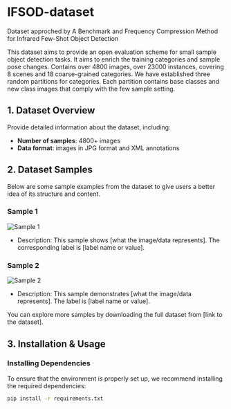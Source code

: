 # IFSOD-dataset
Dataset approched by A Benchmark and Frequency Compression Method for Infrared Few-Shot Object Detection

This dataset aims to provide an open evaluation scheme for small sample object detection tasks. It aims to enrich the training categories and sample pose changes. Contains over 4800 images, over 23000 instances, covering 8 scenes and 18 coarse-grained categories. We have established three random partitions for categories. Each partition contains base classes and new class images that comply with the few sample setting.


## 1. Dataset Overview

Provide detailed information about the dataset, including:
- **Number of samples**: 4800+ images
- **Data format**: images in JPG format and XML annotations

## 2. Dataset Samples

Below are some sample examples from the dataset to give users a better idea of its structure and content.

### Sample 1
![Sample 1](images/场景可视化.png)
- Description: This sample shows [what the image/data represents]. The corresponding label is [label name or value].

### Sample 2
![Sample 2](images/sample_image2.png)
- Description: This sample demonstrates [what the image/data represents]. The label is [label name or value].

You can explore more samples by downloading the full dataset from [link to the dataset].

## 3. Installation & Usage

### Installing Dependencies

To ensure that the environment is properly set up, we recommend installing the required dependencies:

```bash
pip install -r requirements.txt
